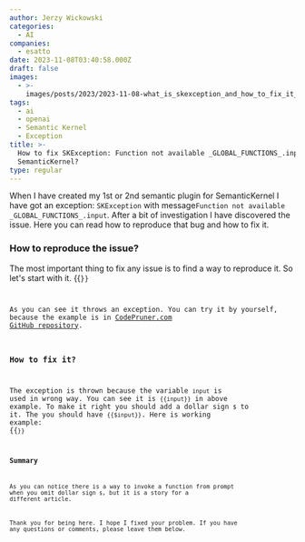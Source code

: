 ```yaml
---
author: Jerzy Wickowski
categories:
  - AI
companies:
  - esatto
date: 2023-11-08T03:40:58.000Z
draft: false
images:
  - >-
    images/posts/2023/2023-11-08-what_is_skexception_and_how_to_fix_it_in_semantickernel.jpg
tags:
  - ai
  - openai
  - Semantic Kernel
  - Exception
title: >-
  How to fix SKException: Function not available _GLOBAL_FUNCTIONS_.input from
  SemanticKernel?
type: regular
---
```


When I have created my 1st or 2nd semantic plugin for SemanticKernel I have got an exception: `SKException` with message`Function not available _GLOBAL_FUNCTIONS_.input`. After a bit of investigation I have discovered the issue. Here you can read how to reproduce that bug and how to fix it.

### How to reproduce the issue?
The most important thing to fix any issue is to find a way to reproduce it. So let's start with it. 
{{<code language="csharp" file="static/examples/CodePruner.Examples/CodePruner.Examples.AI.ExploreSemanticKernel/ExploringSemanticKernel.cs" region="throw_SKException_Function_not_available_GLOBAL_FUNCTIONS_input" >}}

As you can see it throws an exception. You can try it by yourself, because the example is in [CodePruner.com GitHub repository](https://github.com/jwickowski/codepruner.com). 


### How to fix it?
The exception is thrown because the variable `input` is used in wrong way. You can see it is `{{input}}` in above example. To make it right you should add a dollar sign `$` to it. The you should have `{{$input}}`.  Here is working example:
{{<code language="csharp" file="static/examples/CodePruner.Examples/CodePruner.Examples.AI.ExploreSemanticKernel/ExploringSemanticKernel.cs" region="fix_throw_SKException_Function_not_available_GLOBAL_FUNCTIONS_input" >}}

### Summary
As you can notice there is a way to invoke a function from prompt when you omit dollar sign `$`, but it is a story for a different article.

Thank you for being here. I hope I fixed your problem. If you have any questions or comments, please leave them below. 


